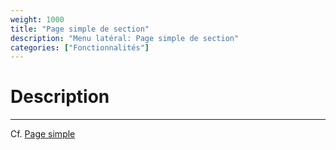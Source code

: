 ```yaml
---
weight: 1000
title: "Page simple de section"
description: "Menu latéral: Page simple de section"
categories: ["Fonctionnalités"]
---
```


# Description
---

Cf. [Page simple](/functionalities/sidebar/simple_page)